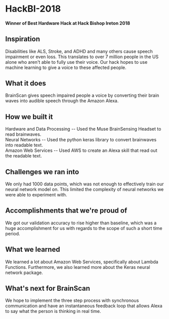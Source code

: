 # HackBI-2018

#### Winner of Best Hardware Hack at Hack Bishop Ireton 2018

## Inspiration
Disabilities like ALS, Stroke, and ADHD and many others cause speech impairment or even loss. This translates to over 7 million people in the US alone who aren't able to fully use their voice. Our hack hopes to use machine learning to give a voice to these affected people. 

## What it does
BrainScan gives speech impaired people a voice by converting their brain waves into audible speech through the Amazon Alexa. 

## How we built it
Hardware and Data Processing -- Used the Muse BrainSensing Headset to read brainwaves.  
Neural Networks -- Used the python keras library to convert brainwaves into readable text.  
Amazon Web Services -- Used AWS to create an Alexa skill that read out the readable text.  
## Challenges we ran into
We only had 1000 data points, which was not enough to effectively train our neural network model on. This limited the complexity of neural networks we were able to experiment with. 

## Accomplishments that we're proud of
We got our validation accuracy to rise higher than baseline, which was a huge accomplishment for us with regards to the scope of such a short time period.

## What we learned
We learned a lot about Amazon Web Services, specifically about Lambda Functions. Furthermore, we also learned more about the Keras neural network package. 

## What's next for BrainScan
We hope to implement the three step process with synchronous communication and have an instantaneous feedback loop that allows Alexa to say what the person is thinking in real time. 
